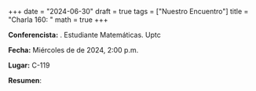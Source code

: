 +++
date  = "2024-06-30"
draft = true
tags  = ["Nuestro Encuentro"]
title = "Charla 160: "
math  = true
+++

**Conferencista:** . Estudiante Matemáticas. Uptc

**Fecha:** Miércoles  de  de 2024, 2:00 p.m.

**Lugar:** C-119

**Resumen**: 

